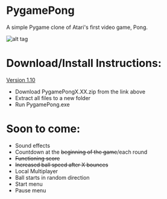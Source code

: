 # PygamePong
A simple Pygame clone of Atari's first video game, Pong.

![alt tag](https://github.com/Joshalexjacobs/joshalexjacobs.github.io/blob/master/img/pong.png?raw=true)

# Download/Install Instructions:
 <a href="https://drive.google.com/file/d/0B2tEJpz9c1gLd3N1UVJmWEZsaGc/view?usp=sharing">Version 1.10</a>
* Download PygamePongX.XX.zip from the link above
* Extract all files to a new folder
* Run PygamePong.exe

# Soon to come:
* Sound effects
* Countdown at the ~~beginning of the game~~/each round
* ~~Functioning score~~
* ~~Increased ball speed after X bounces~~
* Local Multiplayer
* Ball starts in random direction
* Start menu
* Pause menu
